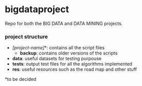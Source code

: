 # bigdataproject
Repo for both the BIG DATA and DATA MINING projects.

### project structure

- **[project-name*]**: contains all the script files
  - **backup**: contains older versions of the scripts
- **data**: useful datasets for testing purpouse
- **tests**: output test files for all the algorithms implemented
- **res**: useful resources such as the road map and other stuff


*to be decided
